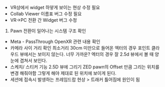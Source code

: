 -  VR상에서 widget 하얗게 보이는 현상 수정 필요 
-  Collab Viewer 이름표 버그 수정 필요
-  VR->PC 전환 간 Widget 버그 수정
  1. Pawn 전환이 일어나는 시스템 구조 확인
- Meta - PassThrough OpenXR 관련 내용 확인 
- 카메라 사이 거리 확인
  최소거리 30cm 미만으로 들어온 엑터의 경우 포인트 클라우드 뷰에서는 보이지 않는다. 
  너무 가까운? 엑터의 경우 잘 2.5d 뷰에서 볼 때 양 눈에 겹쳐서 보인다. 
- 스케치/ 스티커 기능 2.5D  뷰에 그리기 
  ZED pawn의 Offset 만큼 그리는 위치를 변경 해줘야함 그렇게 해야 제대로 된 위치에 보이게 된다. 
- 세션에 접속시 발생하는 프레임드랍 현상 > 트래커 틀어짐에 원인이 됨